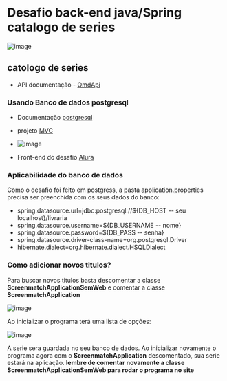 
# Desafio back-end java/Spring catalogo de series

![image](https://github.com/JonasSMendes/screenmatch-web/assets/119429346/fd403947-b523-4968-8ca2-777d92612d9e)


## catologo de series

* API documentação - [OmdApi](https://www.omdbapi.com/)

### Usando Banco de dados postgresql

- Documentação [postgresql](https://www.postgresql.org/docs/)

- projeto [MVC](https://www.alura.com.br/apostila-java-web/mvc-model-view-controller)

- ![image](https://github.com/JonasSMendes/screenmatch-web/assets/119429346/974c0601-a1ff-4821-906f-67505da1e322)

- Front-end do desafio [Alura](https://github.com/jacqueline-oliveira/3356-java-web-front)


### Aplicabilidade do banco de dados

Como o desafio foi feito em postgress, a pasta application.properties precisa ser preenchida com os seus dados do banco:

* spring.datasource.url=jdbc:postgresql://${DB_HOST -- seu localhost}/livraria
* spring.datasource.username=${DB_USERNAME -- nome}
* spring.datasource.password=${DB_PASS -- senha}
* spring.datasource.driver-class-name=org.postgresql.Driver
* hibernate.dialect=org.hibernate.dialect.HSQLDialect

### Como adicionar novos titulos?

Para buscar novos titulos basta descomentar a classe  **ScreenmatchApplicationSemWeb** 
e comentar a classe **ScreenmatchApplication**

![image](https://github.com/JonasSMendes/screenmatch-web/assets/119429346/82d864a3-8df8-4b1e-bc59-174f00f53445)

Ao inicializar o programa terá uma lista de opções:

![image](https://github.com/JonasSMendes/screenmatch-web/assets/119429346/13a0a614-646b-469d-8b6d-3e09578290ac)

A serie sera guardada no seu banco de dados.
Ao inicializar novamente o programa agora com o **ScreenmatchApplication** descomentado, sua serie estará na aplicação.
**lembre de comentar novamente a classe ScreenmatchApplicationSemWeb para rodar o programa no site**
